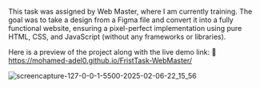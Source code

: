 
This task was assigned by Web Master, where I am currently training. The goal was to take a design from a Figma file and convert it into a fully functional website, ensuring a pixel-perfect implementation using pure HTML, CSS, and JavaScript (without any frameworks or libraries).

Here is a preview of the project along with the live demo link:
🔗 https://mohamed-adel0.github.io/FristTask-WebMaster/


![screencapture-127-0-0-1-5500-2025-02-06-22_15_56](https://github.com/user-attachments/assets/518ae916-a6cf-475f-b5bd-810d74e5dee0)
